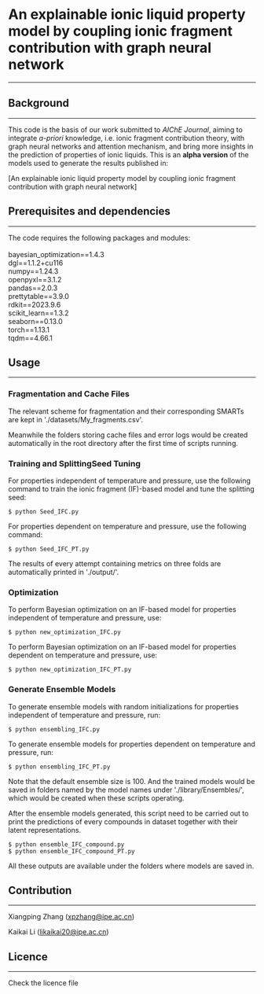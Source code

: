 # An explainable ionic liquid property model by coupling ionic fragment contribution with graph neural network
***


## Background
***
This code is the basis of our work submitted to *AIChE Journal*, aiming to 
integrate *a-priori* knowledge, i.e. ionic fragment contribution theory, with graph neural networks and attention mechanism, and bring more insights in the prediction of properties of ionic liquids. This is an **alpha version** of the models used to generate the results published in:

[An explainable ionic liquid property model by coupling ionic fragment contribution with graph neural network]


## Prerequisites and dependencies
***
The code requires the following packages and modules:\
\
bayesian_optimization==1.4.3\
dgl==1.1.2+cu116\
numpy==1.24.3\
openpyxl==3.1.2\
pandas==2.0.3\
prettytable==3.9.0\
rdkit==2023.9.6\
scikit_learn==1.3.2\
seaborn==0.13.0\
torch==1.13.1\
tqdm==4.66.1

## Usage
***
### Fragmentation and Cache Files
The relevant scheme for fragmentation and their corresponding SMARTs are kept in './datasets/My_fragments.csv'.

Meanwhile the folders storing cache files and error logs would be created automatically in the root directory after the first time of scripts running.
### Training and SplittingSeed Tuning 

For properties independent of temperature and pressure, use the following command to train the ionic fragment (IF)-based model and tune the splitting seed:
```commandline
$ python Seed_IFC.py 
```
For properties dependent on temperature and pressure, use the following command:
```commandline
$ python Seed_IFC_PT.py 
```
The results of every attempt containing metrics on three folds are automatically printed in './output/'.
### Optimization
To perform Bayesian optimization on an IF-based model for properties independent of temperature and pressure, use:
```commandline
$ python new_optimization_IFC.py
```
To perform Bayesian optimization on an IF-based model for properties dependent on temperature and pressure, use:
```commandline
$ python new_optimization_IFC_PT.py
```
### Generate Ensemble Models
To generate ensemble models with random initializations for properties independent of temperature and pressure, run:
```commandline
$ python ensembling_IFC.py
```
To generate ensemble models for properties dependent on temperature and pressure, run:
```commandline
$ python ensembling_IFC_PT.py
```
Note that the default ensemble size is 100. And the trained models would be saved in folders named by the model names under './library/Ensembles/', which would be created when these scripts operating.

After the ensemble models generated, this script need to be carried out to print the predictions of every compounds in dataset together with their latent representations.
```commandline
$ python ensemble_IFC_compound.py
$ python ensemble_IFC_compound_PT.py
```
All these outputs are available under the folders where models are saved in.
## Contribution
***
Xiangping Zhang ([xpzhang@ipe.ac.cn](xpzhang@ipe.ac.cn))

Kaikai Li ([likaikai20@ipe.ac.cn](likaikai20@ipe.ac.cn))

## Licence
***
Check the licence file

